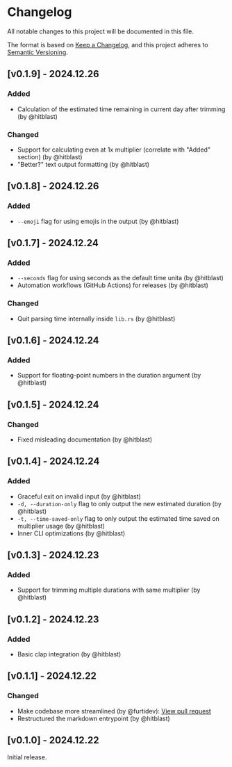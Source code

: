 # Changelog

All notable changes to this project will be documented in this file.

The format is based on [Keep a Changelog](https://keepachangelog.com/en/1.1.0/),
and this project adheres to [Semantic Versioning](https://semver.org/spec/v2.0.0.html).

## [v0.1.9] - 2024.12.26

### Added

- Calculation of the estimated time remaining in current day after trimming (by @hitblast)

### Changed

- Support for calculating even at 1x multiplier (correlate with "Added" section) (by @hitblast)
- "Better?" text output formatting (by @hitblast)

## [v0.1.8] - 2024.12.26

### Added

- `--emoji` flag for using emojis in the output (by @hitblast)

## [v0.1.7] - 2024.12.24

### Added

- `--seconds` flag for using seconds as the default time unita (by @hitblast)
- Automation workflows (GitHub Actions) for releases (by @hitblast)

### Changed

- Quit parsing time internally inside `lib.rs` (by @hitblast)

## [v0.1.6] - 2024.12.24

### Added

- Support for floating-point numbers in the duration argument (by @hitblast)

## [v0.1.5] - 2024.12.24

### Changed

- Fixed misleading documentation (by @hitblast)

## [v0.1.4] - 2024.12.24

### Added

- Graceful exit on invalid input (by @hitblast)
- `-d, --duration-only` flag to only output the new estimated duration (by @hitblast)
- `-t, --time-saved-only` flag to only output the estimated time saved on multiplier usage (by @hitblast)
- Inner CLI optimizations (by @hitblast)

## [v0.1.3] - 2024.12.23

### Added

- Support for trimming multiple durations with same multiplier (by @hitblast)

## [v0.1.2] - 2024.12.23

### Added

- Basic clap integration (by @hitblast)

## [v0.1.1] - 2024.12.22

### Changed

- Make codebase more streamlined (by @furtidev): [View pull request](https://github.com/hitblast/trimsec/pull/1)
- Restructured the markdown entrypoint (by @hitblast)

## [v0.1.0] - 2024.12.22

Initial release.
